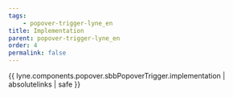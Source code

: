 ```yaml
---
tags: 
    - popover-trigger-lyne_en
title: Implementation
parent: popover-trigger-lyne_en
order: 4
permalink: false  
---
```

{{ lyne.components.popover.sbbPopoverTrigger.implementation | absolutelinks | safe }}